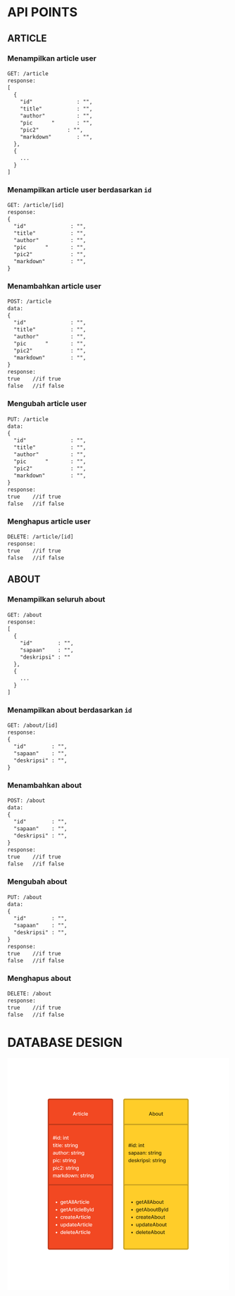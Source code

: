 # API POINTS



## ARTICLE

### Menampilkan article user
```
GET: /article
response:
[
  {
    "id"              : "",
    "title"           : "",
    "author"          : "",
    "pic      "       : "",
    "pic2"         : "",
    "markdown"        : "",
  },
  {
    ...
  }
]
```
### Menampilkan article user berdasarkan ```id```
```
GET: /article/[id]
response:
{
  "id"              : "",
  "title"           : "",
  "author"          : "",
  "pic      "       : "",
  "pic2"            : "",
  "markdown"        : "",
}
```
### Menambahkan article user
```
POST: /article
data:
{
  "id"              : "",
  "title"           : "",
  "author"          : "",
  "pic      "       : "",
  "pic2"            : "",
  "markdown"        : "",
}
response:
true    //if true
false   //if false
```
### Mengubah article user
```
PUT: /article
data:
{
  "id"              : "",
  "title"           : "",
  "author"          : "",
  "pic      "       : "",
  "pic2"            : "",
  "markdown"        : "",
}
response:
true    //if true
false   //if false
```
### Menghapus article user
```
DELETE: /article/[id]
response:
true    //if true
false   //if false
```
## ABOUT
### Menampilkan seluruh about
```
GET: /about
response:
[
  {
    "id"        : "",
    "sapaan"    : "",
    "deskripsi" : ""
  },
  {
    ...
  }
]
```
### Menampilkan about berdasarkan ```id```
```
GET: /about/[id]
response:
{
  "id"        : "",
  "sapaan"    : "",
  "deskripsi" : "",
}
```
### Menambahkan about
```
POST: /about
data:
{
  "id"        : "",
  "sapaan"    : "",
  "deskripsi" : "",
}
response:
true    //if true
false   //if false
```
### Mengubah about
```
PUT: /about
data:
{
  "id"        : "",
  "sapaan"    : "",
  "deskripsi" : "",
}
response:
true    //if true
false   //if false
```
### Menghapus about
```
DELETE: /about
response:
true    //if true
false   //if false
```

# DATABASE DESIGN
![Design Database](https://raw.githubusercontent.com/Filhafirahh/tekweb2022/main/md/Desain%20API.png)
